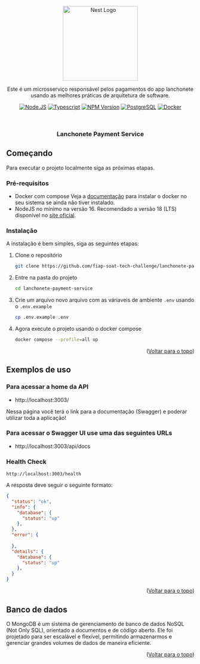 <p align="center">
  <a href="http://nestjs.com/" target="blank"><img src="https://nestjs.com/img/logo-small.svg" width="200" alt="Nest Logo" /></a>
</p>

<p align="center">Este é um microsserviço responsável pelos pagamentos do app lanchonete usando as melhores práticas de arquitetura de software.</p>
  <p align="center">
    <a href="https://nodejs.org/en" target="_blank"><img src="https://img.shields.io/badge/node.js-6DA55F?style=for-the-badge&logo=node.js&logoColor=white" alt="Node.JS" /></a>
    <a href="https://www.typescriptlang.org" target="_blank"><img src="https://img.shields.io/badge/typescript-%23007ACC.svg?style=for-the-badge&logo=typescript&logoColor=white" alt="Typescript" /></a>
    <a href="https://www.npmjs.com/~nestjscore" target="_blank"><img src="https://img.shields.io/badge/NPM-%23CB3837.svg?style=for-the-badge&logo=npm&logoColor=white" alt="NPM Version" /></a>
    <a href="https://www.postgresql.org" target="_blank"><img src="https://img.shields.io/badge/MongoDB-%234ea94b.svg?style=for-the-badge&logo=mongodb&logoColor=white" alt="PostgreSQL" /></a>
    <a href="https://www.docker.com" target="_blank"><img src="https://img.shields.io/badge/docker-%230db7ed.svg?style=for-the-badge&logo=docker&logoColor=white" alt="Docker" /></a>
  </p>
</p>


<!-- TITULO DO PROJETO -->
<br />
<div align="center">
  <h3 align="center">Lanchonete Payment Service</h3>
</div>



<!-- COMECANDO -->
## Começando

Para executar o projeto localmente siga as próximas etapas.

### Pré-requisitos

* Docker com compose
  Veja a [documentação](https://docs.docker.com/engine/install/) para instalar o docker no seu sistema se ainda não tiver instalado.
* NodeJS no mínimo na versão 16. Recomendado a versão 18 (LTS) disponível no [site oficial](https://nodejs.org/en).

### Instalação

A instalação é bem simples, siga as seguintes etapas:

1. Clone o repositório
   ```sh
   git clone https://github.com/fiap-soat-tech-challenge/lanchonete-payment-service
   ```
2. Entre na pasta do projeto
   ```sh
   cd lanchonete-payment-service
   ```
3. Crie um arquivo novo arquivo com as váriaveis de ambiente `.env` usando o `.env.example`
   ```sh
   cp .env.example .env
   ```
4. Agora execute o projeto usando o docker compose
   ```sh
   docker compose --profile=all up
   ```

<p align="right">(<a href="#readme-top">Voltar para o topo</a>)</p>

<!-- EXEMPLOS DE USO -->
## Exemplos de uso

### Para acessar a home da API
- http://localhost:3003/

Nessa página você terá o link para a documentação (Swagger) e poderar utilizar toda a aplicação!

### Para acessar o Swagger UI use uma das seguintes URLs
- http://localhost:3003/api/docs

### Health Check
    http://localhost:3003/health

A resposta deve seguir o seguinte formato:

```json
{
  "status": "ok",
  "info": {
    "database": {
      "status": "up"
    },
  },
  "error": {
    
  },
  "details": {
    "database": {
      "status": "up"
    },
  }
}
```

<p align="right">(<a href="#readme-top">Voltar para o topo</a>)</p>

## Banco de dados

O MongoDB é um sistema de gerenciamento de banco de dados NoSQL (Not Only SQL), orientado a documentos e de código aberto. 
Ele foi projetado para ser escalável e flexível, permitindo armazenarmos e gerenciar grandes volumes de dados de maneira
eficiente.

<p align="right">(<a href="#readme-top">Voltar para o topo</a>)</p>

